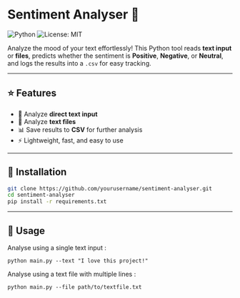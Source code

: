 # Sentiment Analyser 💭

![Python](https://img.shields.io/badge/python-3.11-blue?logo=python&logoColor=white)
![License: MIT](https://img.shields.io/badge/License-MIT-green)

Analyze the mood of your text effortlessly! This Python tool reads **text input** or **files**, predicts whether the sentiment is **Positive**, **Negative**, or **Neutral**, and logs the results into a `.csv` for easy tracking.  

---

## ⭐️ Features
- 💬 Analyze **direct text input**
- 📄 Analyze **text files**
- 📊 Save results to **CSV** for further analysis
- ⚡ Lightweight, fast, and easy to use

---

## 🚀 Installation
```bash
git clone https://github.com/yourusername/sentiment-analyser.git
cd sentiment-analyser
pip install -r requirements.txt
```
---

## 👾 Usage

Analyse using a single text input :
```
python main.py --text "I love this project!"
```
Analyse using a text file with multiple lines :
```
python main.py --file path/to/textfile.txt
```


